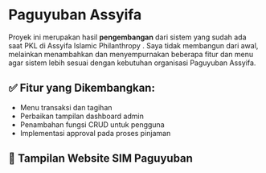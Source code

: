 # Paguyuban Assyifa

Proyek ini merupakan hasil **pengembangan** dari sistem yang sudah ada saat PKL di Assyifa Islamic Philanthropy . Saya tidak membangun dari awal, melainkan menambahkan dan menyempurnakan beberapa fitur dan menu agar sistem lebih sesuai dengan kebutuhan organisasi Paguyuban Assyifa.

## ✅ Fitur yang Dikembangkan:
- Menu transaksi dan tagihan
- Perbaikan tampilan dashboard admin
- Penambahan fungsi CRUD untuk pengguna
- Implementasi approval pada proses pinjaman

## 📸 Tampilan Website SIM Paguyuban
